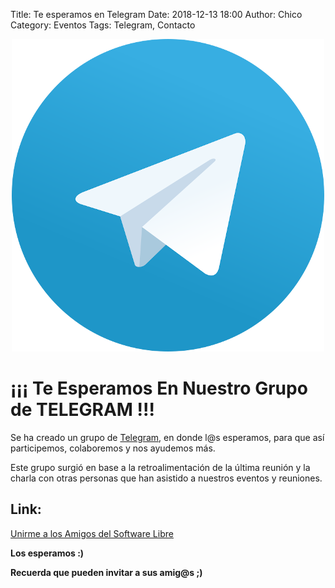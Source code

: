 Title: Te esperamos en Telegram
Date: 2018-12-13 18:00
Author:  Chico
Category: Eventos
Tags: Telegram, Contacto

<center>

![Telegram](2018-12-13-te-esperamos-en-telegram/Telegram_logo.png)

</center>

# ¡¡¡ Te Esperamos En Nuestro Grupo de TELEGRAM !!!


Se ha creado un grupo de [Telegram](https://telegram.org/), en donde l@s esperamos, para que así participemos, colaboremos y nos ayudemos más.

Este grupo surgió en base a la retroalimentación de la última reunión y la charla con otras personas que han asistido a nuestros eventos y reuniones.

## Link:

[Unirme a los Amigos del Software Libre](https://t.me/joinchat/AfjJPUm4OTpkxyAtZeylhg)

__Los esperamos :)__

__Recuerda que pueden invitar a sus amig@s ;)__
